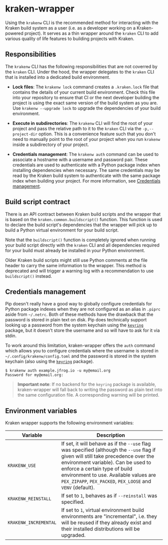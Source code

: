 # kraken-wrapper

Using the `krakenw` CLI is the recommended method for interacting with the Kraken build system as a user (i.e. as
a developer working on a Kraken-powered project). It serves as a thin wrapper around the `kraken` CLI to add various
quality of life features to building projects with Kraken.


## Responsibilities

The `krakenw` CLI has the following responsibilities that are not coverred by the `kraken` CLI. Under the hood, the
wrapper delegates to the `kraken` CLI that is installed into a dedicated build environment.

* __Lock files__: The `krakenw lock` command creates a `.kraken.lock` file that contains the details of your current
    build environment. Check this file into your repository to ensure that CI or the next developer building the
    project is using the exact same version of the build system as you are. Use `krakenw --upgrade lock` to upgrade
    the dependencies of your build environment.

* __Execute in subdirectories__: The `krakenw` CLI will find the root of your project and pass the relative path to
    it to the `kraken` CLI via the `-p,--project-dir` option. This is a convenience feature such that you don't need
    to manually point to the root of your project when you run `krakenw` inside a subdirectory of your project.

* __Credentials management__: The `krakenw auth` command can be used to associate a hostname with a username and
    password pair. These credentials are used to authenticate with a Python package index when installing dependencies
    when necessary. The same credentials may be read by the Kraken build system to authenticate with the same package
    index when building your project. For more information, see [Credentials management](#credential-management).


## Build script contract

There is an API contract between Kraken build scripts and the wrapper that is based on the `kraken.common.buildscript()`
function. This function is used to declare the build script's dependencies that the wrapper will pick up to build a
Python virtual environment for your build script.

Note that the `buildscript()` function is completely ignored when running your build script directly with the `kraken`
CLI and all dependencies required for your build must already be installed in your Python environment.

Older Kraken build scripts might still use Python comments at the file header to carry the same information to the
wrapper. This method is deprecated and will trigger a warning log with a recommendation to use `buildscript()` instead.


## Credentials management

  [keyring]: https://github.com/jaraco/keyring

Pip doesn't really have a good way to globally configure credentials for Python package indexes when they are not
configured as an alias in `.piprc` aside from `~/.netrc`. Both of these methods have the drawback that the password
is stored in plain text on disk. Pip does technically support looking up a password from the system keychain using
the [`keyring`][keyring] package, but it doesn't store the username and so will have to ask for it via stdin.

To work around this limitation, kraken-wrapper offers the `auth` command which allows you to configure credentials
where the username is stored in `~/.config/krakenw/config.toml` and the password is stored in the system keychain
(also using the [`keyring`][keyring] package).

    $ krakenw auth example.jfrog.io -u my@email.org
    Password for my@email.org:

> __Important note__: If no backend for the `keyring` package is available, kraken-wrapper will fall back to writing
> the password as plain text into the same configuration file. A corresponding warning will be printed.


## Environment variables

Kraken wrapper supports the following environment variables:

| Variable | Description |
| -------- | ----------- |
| `KRAKENW_USE` | If set, it will behave as if the `--use` flag was specified (although the `--use` flag if given will still take precedence over the environment variable). Can be used to enforce a certain type of build environment to use. Available values are `PEX_ZIPAPP`, `PEX_PACKED`, `PEX_LOOSE` and `VENV` (default). |
| `KRAKENW_REINSTALL` | If set to `1`, behaves as if `--reinstall` was specified. |
| `KRAKENW_INCREMENTAL` |  If set to `1`, virtual environment build environments are "incremental", i.e. they will be reused if they already exist and their installed distributions will be upgraded. |
